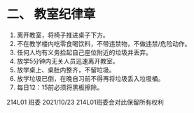 # 二、	教室纪律章

1.	离开教室，将椅子推进桌子下方。
2.	不在教学楼内吃零食喝饮料，不带违禁物，不做违禁/危险动作。
3.	任何人均有义务捡起自己座位附近的垃圾并丢弃。
4.	放学5分钟内无关人员迅速离开教室。
5.	放学桌上、桌肚内整齐，不留垃圾。
6.	放学垃圾已倒，在晚自习前不得再将垃圾丢入垃圾桶。
7.	每日12：15前必须将黑板擦除。




214L01 班委
2021/10/23
214L01班委会对此保留所有权利
